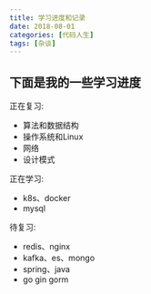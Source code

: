 ```yaml
---
title: 学习进度和记录
date: 2018-08-01
categories: [代码人生]
tags: [杂谈]
---
```

## 下面是我的一些学习进度

正在复习:

- 算法和数据结构
- 操作系统和Linux
- 网络
- 设计模式

正在学习:

- k8s、docker
- mysql

待复习:

- redis、nginx
- kafka、es、mongo
- spring、java
- go gin gorm